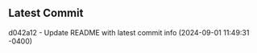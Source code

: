 
## Latest Commit
d042a12 - Update README with latest commit info (2024-09-01 11:49:31 -0400) <Yunxi-Zhou>
